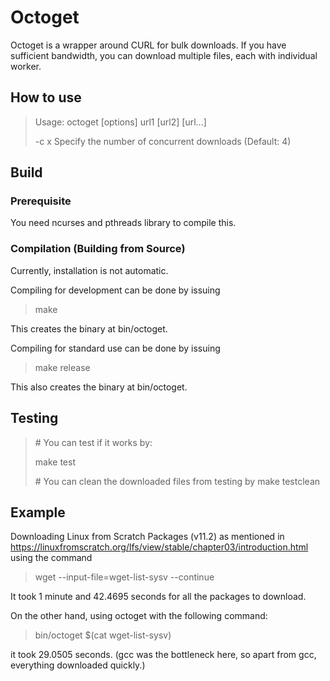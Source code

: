 # Octoget

Octoget is a wrapper around CURL for bulk downloads.
If you have sufficient bandwidth, you can download multiple files, each with individual worker.

## How to use
> Usage: octoget [options] url1 [url2] [url...]
>
> -c x    Specify the number of concurrent downloads (Default: 4)

## Build
### Prerequisite
You need ncurses and pthreads library to compile this.

### Compilation (Building from Source)
Currently, installation is not automatic.

Compiling for development can be done by issuing
> make 

This creates the binary at bin/octoget.

Compiling for standard use can be done by issuing
> make release

This also creates the binary at bin/octoget.

## Testing
> \# You can test if it works by:
>
> make test
>
> \# You can clean the downloaded files from testing by
> make testclean

## Example
Downloading Linux from Scratch Packages (v11.2) as mentioned in https://linuxfromscratch.org/lfs/view/stable/chapter03/introduction.html using the command
> wget --input-file=wget-list-sysv --continue

It took 1 minute and 42.4695 seconds for all the packages to download.

On the other hand, using octoget with the following command:
> bin/octoget $(cat wget-list-sysv)

it took 29.0505 seconds. (gcc was the bottleneck here, so apart from gcc, everything downloaded quickly.)
